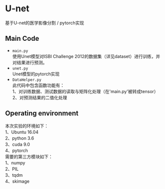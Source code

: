 # U-net
基于U-net的医学影像分割 / pytorch实现
## Main Code
 * `main.py`<br>
   使用Unet模型对ISBI Challenge 2012的数据集（详见dataset）进行训练，并对结果进行预测。
 * `unet.py`<br>
    Unet模型的pytorch实现
 * `DataHelper.py`<br>
   此代码中包含函数功能有：<br>
   1、对训练数据、测试数据的读取与矩阵化处理（在'main.py'被转成tensor）<br>
   2、对预测结果的二值化处理
 
## Operating environment
 本次实验的环境如下：<br>
      1、Ubuntu 16.04<br>
      2、python 3.6<br>
      3、cuda 9.0<br>
      4、pytorch<br>
 需要的第三方模块如下：<br>
      1、numpy<br>
      2、PIL<br>
      3、tqdm<br>
      4、skimage
   
